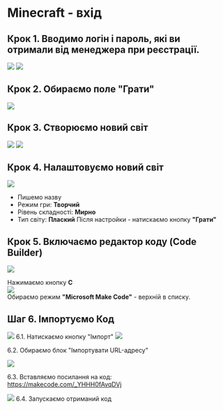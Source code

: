 # Minecraft - вхід
## Крок 1. Вводимо логін і пароль, які ви отримали від менеджера при реєстрації.
<img src = "img/in.jpg">
<img src = "img/in1.jpg">

## Крок 2. Обираємо поле "Грати"

<img src = "img/step1.jpg">

## Крок 3. Створюємо новий світ

<img src = "img/step2.jpg">  
<img src = "img/step3.jpg">

## Крок 4. Налаштовуємо новий світ

<img src = "img/step4.jpg">

* Пишемо назву 
* Режим гри: **Творчий**
* Рівень складності: **Мирно**
* Тип світу: **Плаский**
Після настройки - натискаємо кнопку **"Грати"**

## Крок 5. Включаємо редактор коду (Code Builder) 

<img src = "img/step6.jpg">  

Нажимаємо кнопку **C**  
<img src = "img/step61.jpg">  
Обираємо режим **"Microsoft Make Code"** - верхній в списку.

## Шаг 6. Імпортуємо Код 
<img src = "img/step7.jpg">  
6.1. Натискаємо кнопку "Імпорт" 

<img src = "img/step8.jpg">  

6.2. Обираємо блок "Імпортувати URL-адресу" 

<img src = "img/step9.jpg">  

6.3. Вставляємо посилання на код:
https://makecode.com/_YHHH0fAvqDVj




<img src = "img/step10.jpg">  
6.4. Запускаємо отриманий код

